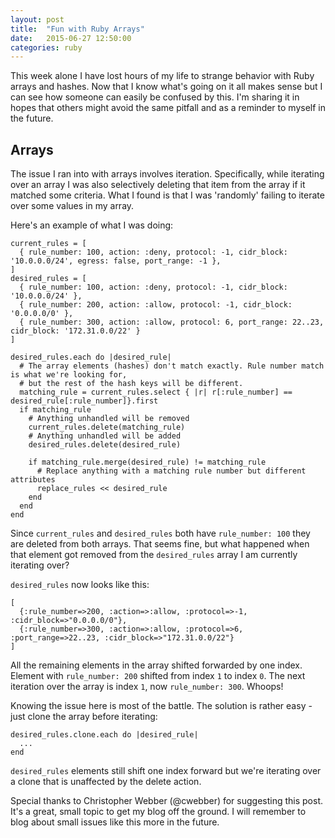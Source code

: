 ```yaml
---
layout: post
title:  "Fun with Ruby Arrays"
date:   2015-06-27 12:50:00
categories: ruby
---
```


This week alone I have lost hours of my life to strange behavior with Ruby arrays and hashes.
Now that I know what's going on it all makes sense but I can see how someone can easily be
confused by this. I'm sharing it in hopes that others might avoid the same pitfall
and as a reminder to myself in the future.

## Arrays

The issue I ran into with arrays involves iteration. Specifically, while iterating over an array
I was also selectively deleting that item from the array if it matched some criteria. What I found
is that I was 'randomly' failing to iterate over some values in my array.

Here's an example of what I was doing:

```
current_rules = [
  { rule_number: 100, action: :deny, protocol: -1, cidr_block: '10.0.0.0/24', egress: false, port_range: -1 },
]
desired_rules = [
  { rule_number: 100, action: :deny, protocol: -1, cidr_block: '10.0.0.0/24' },
  { rule_number: 200, action: :allow, protocol: -1, cidr_block: '0.0.0.0/0' },
  { rule_number: 300, action: :allow, protocol: 6, port_range: 22..23, cidr_block: '172.31.0.0/22' }
]

desired_rules.each do |desired_rule|
  # The array elements (hashes) don't match exactly. Rule number match is what we're looking for,
  # but the rest of the hash keys will be different.
  matching_rule = current_rules.select { |r| r[:rule_number] == desired_rule[:rule_number]}.first
  if matching_rule
    # Anything unhandled will be removed
    current_rules.delete(matching_rule)
    # Anything unhandled will be added
    desired_rules.delete(desired_rule)

    if matching_rule.merge(desired_rule) != matching_rule
      # Replace anything with a matching rule number but different attributes
      replace_rules << desired_rule
    end
  end
end
```

Since `current_rules` and `desired_rules` both have `rule_number: 100` they are deleted from both arrays.
That seems fine, but what happened when that element got removed from the `desired_rules` array I am currently
iterating over?

`desired_rules` now looks like this:
```
[
  {:rule_number=>200, :action=>:allow, :protocol=>-1, :cidr_block=>"0.0.0.0/0"},
  {:rule_number=>300, :action=>:allow, :protocol=>6, :port_range=>22..23, :cidr_block=>"172.31.0.0/22"}
]
```

All the remaining elements in the array shifted forwarded by one index. Element with
`rule_number: 200` shifted from index `1` to index `0`. The next iteration over the array is index `1`, now
`rule_number: 300`. Whoops!

Knowing the issue here is most of the battle. The solution is rather easy - just clone the array before iterating:

```
desired_rules.clone.each do |desired_rule|
  ...
end
```

`desired_rules` elements still shift one index forward but we're iterating over a clone that is unaffected by the
delete action.

Special thanks to Christopher Webber (@cwebber) for suggesting this post. It's a great, small topic to get my blog
off the ground. I will remember to blog about small issues like this more in the future.
